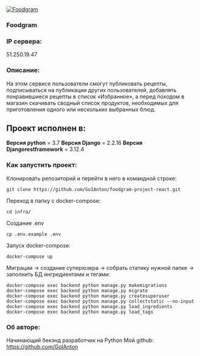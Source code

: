 [![Foodgram](https://github.com/GoIAnton/foodgram-project-react/actions/workflows/foodgram_workflow.yml/badge.svg)](https://github.com/GoIAnton/foodgram-project-react/actions/workflows/foodgram_workflow.yml)

### Foodgram

### IP сервера: 

51.250.19.47

### Описание:
На этом сервисе пользователи смогут публиковать рецепты, подписываться на публикации других пользователей, добавлять понравившиеся рецепты в список «Избранное», а перед походом в магазин скачивать сводный список продуктов, необходимых для приготовления одного или нескольких выбранных блюд.

## Проект исполнен в:

**Версия python** = 3.7
**Версия Django** = 2.2.16
**Версия Djangorestframework** = 3.12.4

### Как запустить проект: 

Клонировать репозиторий и перейти в него в командной строке:
```
git clone https://github.com/GoIAnton/foodgram-project-react.git
```

Переход в папку с docker-compose:
```
cd infra/
```

Создание .env
```
cp .env.example .env
```

Запуск docker-compose:
```
docker-compose up
```

Миграции -> создание суперюзера -> собрать статику нужной папке -> заполнить БД ингредиентами и тегами:
```
docker-compose exec backend python manage.py makemigrations
docker-compose exec backend python manage.py migrate
docker-compose exec backend python manage.py createsuperuser
docker-compose exec backend python manage.py collectstatic --no-input
docker-compose exec backend python manage.py load_ingredients
docker-compose exec backend python manage.py load_tags
```

### Об авторе:

Начинающий бекэнд разработчик на Python
Мой github:
https://github.com/GoIAnton
